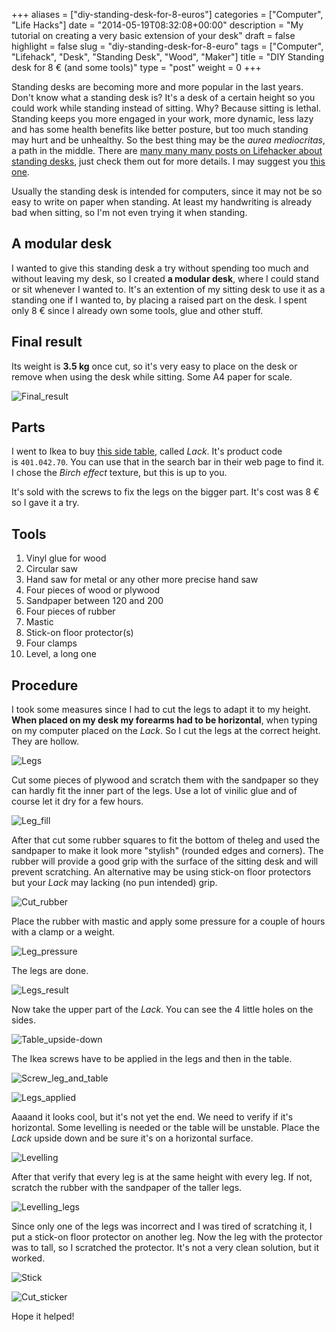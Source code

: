 +++
aliases      = ["diy-standing-desk-for-8-euros"]
categories   = ["Computer", "Life Hacks"]
date         = "2014-05-19T08:32:08+00:00"
description  = "My tutorial on creating a very basic extension of your desk"
draft        = false
highlight    = false
slug         = "diy-standing-desk-for-8-euro"
tags         = ["Computer", "Lifehack", "Desk", "Standing Desk", "Wood", "Maker"]
title        = "DIY Standing desk for 8 € (and some tools)"
type         = "post"
weight       = 0
+++


Standing desks are becoming more and more popular in the last years. Don't know
what a standing desk is? It's a desk of a certain height so you could work while
standing instead of sitting. Why? Because sitting is lethal. Standing keeps you
more engaged in your work, more dynamic, less lazy and has some health benefits
like better posture, but too much standing may hurt and be unhealthy. So the
best thing may be the _aurea mediocritas_, a path in the middle. There are
[many many many posts on Lifehacker about standing desks](http://lifehacker.com/tag/standing-desk),
just check them out for more details. I may suggest you
[this one](http://lifehacker.com/5735528/why-and-how-i-switched-to-a-standing-desk).

Usually the standing desk is intended for computers, since it may not be so easy
to write on paper when standing. At least my handwriting is already bad when
sitting, so I'm not even trying it when standing.


## A modular desk

I wanted to give this standing desk a try without spending too much and without
leaving my desk, so I created **a modular desk**, where I could stand or sit
whenever I wanted to. It's an extention of my sitting desk to use it as a
standing one if I wanted to, by placing a raised part on the desk. I spent only
8 € since I already own some tools, glue and other stuff.


## Final result

Its weight is **3.5 kg** once cut, so it's very easy to place on the desk or
remove when using the desk while sitting. Some A4 paper for scale.

![Final_result](/images/standing-desk/Final_result.jpg)


## Parts

I went to Ikea to buy
[this side table](http://www.ikea.com/gb/en/catalog/products/20011413/#/40104270),
called _Lack_. It's product code is `401.042.70`. You can use that in the search
bar in their web page to find it. I chose the _Birch effect_ texture, but this
is up to you.

It's sold with the screws to fix the legs on the bigger part. It's cost was 8 €
so I gave it a try.


## Tools

1. Vinyl glue for wood
2. Circular saw
3. Hand saw for metal or any other more precise hand saw
4. Four pieces of wood or plywood
5. Sandpaper between 120 and 200
6. Four pieces of rubber
7. Mastic
8. Stick-on floor protector(s)
9. Four clamps
10. Level, a long one


## Procedure

I took some measures since I had to cut the legs to adapt it to my
height. **When placed on my desk my forearms had to be horizontal**, when typing
on my computer placed on the _Lack_. So I cut the legs at the correct
height. They are hollow.

![Legs](/images/standing-desk/Legs.jpg)

Cut some pieces of plywood and scratch them with the sandpaper so they can
hardly fit the inner part of the legs. Use a lot of vinilic glue and of course let it dry for a few hours.

![Leg_fill](/images/standing-desk/Leg_fill.jpg)

After that cut some rubber squares to fit the bottom of theleg and used the
sandpaper to make it look more "stylish" (rounded edges and corners). The rubber
will provide a good grip with the surface of the sitting desk and will prevent
scratching. An alternative may be using stick-on floor protectors but your _Lack_
may lacking (no pun intended) grip.

![Cut_rubber](/images/standing-desk/Cut_rubber.jpg)

Place the rubber with mastic and apply some pressure for a couple of hours with a clamp or a weight.

![Leg_pressure](/images/standing-desk/Leg_pressure.jpg)

The legs are done.

![Legs_result](/images/standing-desk/Legs_result.jpg)

Now take the upper part of the _Lack_. You can see the 4 little holes on the
sides.

![Table_upside-down](/images/standing-desk/Table_upside-down.jpg)

The Ikea screws have to be applied in the legs and then in the
table.

![Screw_leg_and_table](/images/standing-desk/Screw_leg_and_table.jpg)

![Legs_applied](/images/standing-desk/Legs_applied.jpg)

Aaaand it looks cool, but it's not yet the end. We need to verify if it's
horizontal. Some levelling is needed or the table will be unstable. Place the
_Lack_ upside down and be sure it's on a horizontal surface.

![Levelling](/images/standing-desk/Levelling.jpg)

After that verify that every leg is at the same height with every leg. If not,
scratch the rubber with the sandpaper of the taller legs.

![Levelling_legs](/images/standing-desk/Levelling_legs.jpg)

Since only one of the legs was incorrect and I was tired of scratching it, I put
a stick-on floor protector on another leg. Now the leg with the protector was to
tall, so I scratched the protector. It's not a very clean solution, but it
worked.

![Stick](/images/standing-desk/Stick.jpg)

![Cut_sticker](/images/standing-desk/Cut_sticker.jpg)

Hope it helped!
